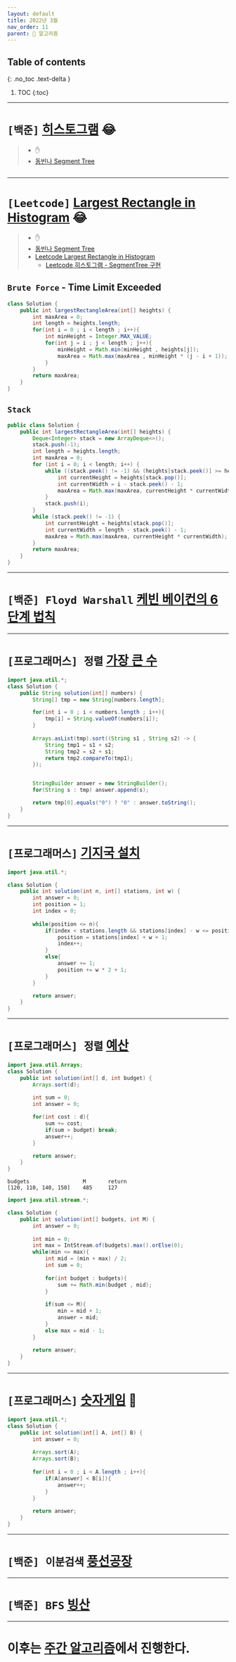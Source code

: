```yaml
---
layout: default
title: 2022년 3월
nav_order: 11
parent: 🐢 알고리즘
---
```

## Table of contents
{: .no_toc .text-delta }

1. TOC
{:toc}

---

# **`[백준]` [히스토그램](https://www.acmicpc.net/problem/1725)** 😂

> - ✋
> - [동빈나 Segment Tree](https://m.blog.naver.com/ndb796/221282210534)

```java

```

***

# **`[Leetcode]` [Largest Rectangle in Histogram](https://leetcode.com/problems/largest-rectangle-in-histogram/)** 😂

> - ✋
> - [동빈나 Segment Tree](https://m.blog.naver.com/ndb796/221282210534)
> - [Leetcode Largest Rectangle in Histogram](https://leetcode.com/problems/largest-rectangle-in-histogram/)
>   - [Leetcode 히스토그램 - SegmentTree 구현](https://leetcode.com/problems/largest-rectangle-in-histogram/discuss/28941/segment-tree-solution-just-another-idea-onlogn-solution)

## `Brute Force` - <span class="text-red-300">Time Limit Exceeded</span>

```java
class Solution {
    public int largestRectangleArea(int[] heights) {
        int maxArea = 0;
        int length = heights.length;
        for(int i = 0 ; i < length ; i++){
            int minHeight = Integer.MAX_VALUE;
            for(int j = i ; j < length ; j++){
                minHeight = Math.min(minHeight , heights[j]);
                maxArea = Math.max(maxArea , minHeight * (j - i + 1));
            }
        }
        return maxArea;
    }
}
```

## `Stack`

```java
public class Solution {
    public int largestRectangleArea(int[] heights) {
        Deque<Integer> stack = new ArrayDeque<>();
        stack.push(-1);
        int length = heights.length;
        int maxArea = 0;
        for (int i = 0; i < length; i++) {
            while ((stack.peek() != -1) && (heights[stack.peek()] >= heights[i])) {
                int currentHeight = heights[stack.pop()];
                int currentWidth = i - stack.peek() - 1;
                maxArea = Math.max(maxArea, currentHeight * currentWidth);
            }
            stack.push(i);
        }
        while (stack.peek() != -1) {
            int currentHeight = heights[stack.pop()];
            int currentWidth = length - stack.peek() - 1;
            maxArea = Math.max(maxArea, currentHeight * currentWidth);
        }
        return maxArea;
    }
}
```

***

# **`[백준] Floyd Warshall` [케빈 베이컨의 6단계 법칙](https://github.com/jdalma/Algorithm-Hub/tree/main/%EB%B0%B1%EC%A4%80/Silver/1389.%E2%80%85%EC%BC%80%EB%B9%88%E2%80%85%EB%B2%A0%EC%9D%B4%EC%BB%A8%EC%9D%98%E2%80%856%EB%8B%A8%EA%B3%84%E2%80%85%EB%B2%95%EC%B9%99)**


***

# **`[프로그래머스] 정렬` [가장 큰 수](https://programmers.co.kr/learn/courses/30/lessons/42746)**

```java
import java.util.*;
class Solution {
    public String solution(int[] numbers) {
        String[] tmp = new String[numbers.length];

        for(int i = 0 ; i < numbers.length ; i++){
            tmp[i] = String.valueOf(numbers[i]);
        }
        
        Arrays.asList(tmp).sort((String s1 , String s2) -> {
            String tmp1 = s1 + s2;
            String tmp2 = s2 + s1;
            return tmp2.compareTo(tmp1);            
        });


        StringBuilder answer = new StringBuilder();
        for(String s : tmp) answer.append(s);

        return tmp[0].equals("0") ? "0" : answer.toString();
    }
}
```

***

# **`[프로그래머스]` [기지국 설치](https://programmers.co.kr/learn/courses/30/lessons/12979)** 

```java
import java.util.*;

class Solution {
    public int solution(int n, int[] stations, int w) {
        int answer = 0;
        int position = 1;
        int index = 0;
        
        while(position <= n){
            if(index < stations.length && stations[index] - w <= position){
                position = stations[index] + w + 1;
                index++;
            }
            else{
                answer += 1;
                position += w * 2 + 1;                
            }
        }

        return answer;
    }
}
```

***

# **`[프로그래머스] 정렬` [예산](https://programmers.co.kr/learn/courses/30/lessons/12982)**

```java
import java.util.Arrays;
class Solution {
    public int solution(int[] d, int budget) {
        Arrays.sort(d);
        
        int sum = 0;
        int answer = 0;

        for(int cost : d){
            sum += cost;  
            if(sum > budget) break;
            answer++;  
        }

        return answer;
    }
}
```

```
budgets	                M	    return
[120, 110, 140, 150]	485	    127
```

```java
import java.util.stream.*;

class Solution {
    public int solution(int[] budgets, int M) {
        int answer = 0;
        
        int min = 0;
        int max = IntStream.of(budgets).max().orElse(0);
        while(min <= max){
            int mid = (min + max) / 2;
            int sum = 0;
            
            for(int budget : budgets){
                sum += Math.min(budget , mid);
            }
            
            if(sum <= M){
                min = mid + 1;
                answer = mid;
            }
            else max = mid - 1;
        }
        
        return answer;
    }
}
```

***

# **`[프로그래머스]` [숫자게임](https://programmers.co.kr/learn/courses/30/lessons/12987)** 📝

```java
import java.util.*;
class Solution {
    public int solution(int[] A, int[] B) {
        int answer = 0;
        
        Arrays.sort(A);
        Arrays.sort(B);
        
        for(int i = 0 ; i < A.length ; i++){
            if(A[answer] < B[i]){
                answer++;
            }
        }
        
        return answer;
    }
}
```

***

# **`[백준] 이분검색` [풍선공장](https://github.com/jdalma/Algorithm-Hub/tree/main/%EB%B0%B1%EC%A4%80/Silver/15810.%E2%80%85%ED%92%8D%EC%84%A0%E2%80%85%EA%B3%B5%EC%9E%A5)**

***

# **`[백준] BFS` [빙산](https://github.com/jdalma/Algorithm-Hub/tree/main/%EB%B0%B1%EC%A4%80/Gold/2573.%E2%80%85%EB%B9%99%EC%82%B0)**

***

# 이후는 [주간 알고리즘](https://github.com/jdalma/WEEKLY_ALGORITHM)에서 진행한다.